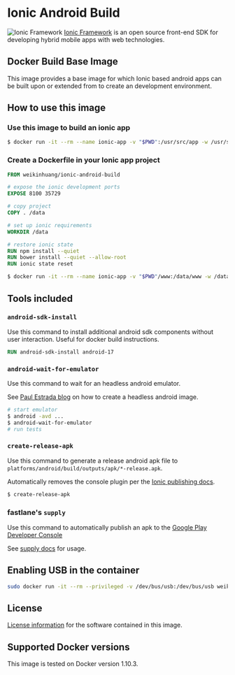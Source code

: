 # Ionic Android Build

![Ionic Framework](http://ionicframework.com/img/ionic-logo-blue.svg)
[Ionic Framework](http://ionicframework.com/) is an open source front-end SDK for developing hybrid mobile apps with web technologies.

## Docker Build Base Image

This image provides a base image for which Ionic based android apps can be built upon or extended from to create an development environment.

## How to use this image

### Use this image to build an ionic app

```bash
$ docker run -it --rm --name ionic-app -v "$PWD":/usr/src/app -w /usr/src/app weikinhuang/ionic-android-build create-release-apk
```

### Create a Dockerfile in your Ionic app project
```dockerfile
FROM weikinhuang/ionic-android-build

# expose the ionic development ports
EXPOSE 8100 35729

# copy project
COPY . /data

# set up ionic requirements
WORKDIR /data

# restore ionic state
RUN npm install --quiet
RUN bower install --quiet --allow-root
RUN ionic state reset
```

``` bash
$ docker run -it --rm --name ionic-app -v "$PWD"/www:/data/www -w /data -p 8100:8100 -p 35729:35729 your-ionic-app create-release-apk
```

## Tools included

### `android-sdk-install`

Use this command to install additional android sdk components without user interaction. Useful for docker build instructions.

```dockerfile
RUN android-sdk-install android-17
```

### `android-wait-for-emulator`

Use this command to wait for an headless android emulator.

See [Paul Estrada blog](http://paulemtz.blogspot.com/2013/05/android-testing-in-headless-emulator.html) on how to create a headless android image.

```bash
# start emulator
$ android -avd ...
$ android-wait-for-emulator
# run tests
```

### `create-release-apk`

Use this command to generate a release android apk file to `platforms/android/build/outputs/apk/*-release.apk`.

Automatically removes the console plugin per the [Ionic publishing docs](http://ionicframework.com/docs/guide/publishing.html).

```bash
$ create-release-apk
```

### fastlane's `supply`

Use this command to automatically publish an apk to the [Google Play Developer Console](https://play.google.com/apps/publish/)

See [supply docs](https://github.com/fastlane/fastlane/tree/master/supply) for usage.

## Enabling USB in the container

```bash
sudo docker run -it --rm --privileged -v /dev/bus/usb:/dev/bus/usb weikinhuang/ionic-android-build adb list
```

## License

[License information](https://github.com/weikinhuang/ionic-android-build-docker/LICENSE) for the software contained in this image.

## Supported Docker versions

This image is tested on Docker version 1.10.3.
